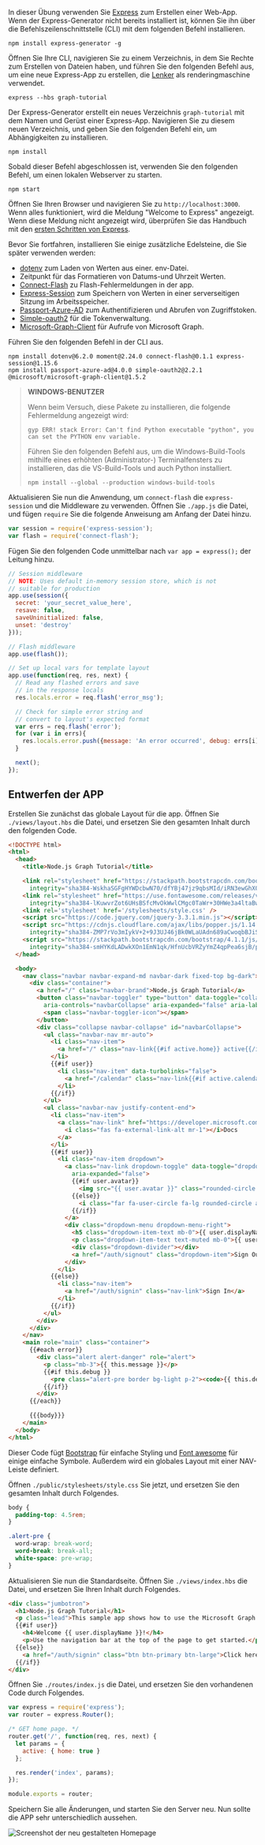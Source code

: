 <!-- markdownlint-disable MD002 MD041 -->

In dieser Übung verwenden Sie [Express](http://expressjs.com/) zum Erstellen einer Web-App. Wenn der Express-Generator nicht bereits installiert ist, können Sie ihn über die Befehlszeilenschnittstelle (CLI) mit dem folgenden Befehl installieren.

```Shell
npm install express-generator -g
```

Öffnen Sie Ihre CLI, navigieren Sie zu einem Verzeichnis, in dem Sie Rechte zum Erstellen von Dateien haben, und führen Sie den folgenden Befehl aus, um eine neue Express-App zu erstellen, die [Lenker](http://handlebarsjs.com/) als renderingmaschine verwendet.

```Shell
express --hbs graph-tutorial
```

Der Express-Generator erstellt ein neues Verzeichnis `graph-tutorial` mit dem Namen und Gerüst einer Express-App. Navigieren Sie zu diesem neuen Verzeichnis, und geben Sie den folgenden Befehl ein, um Abhängigkeiten zu installieren.

```Shell
npm install
```

Sobald dieser Befehl abgeschlossen ist, verwenden Sie den folgenden Befehl, um einen lokalen Webserver zu starten.

```Shell
npm start
```

Öffnen Sie Ihren Browser und navigieren Sie zu `http://localhost:3000`. Wenn alles funktioniert, wird die Meldung "Welcome to Express" angezeigt. Wenn diese Meldung nicht angezeigt wird, überprüfen Sie das Handbuch mit den [ersten Schritten von Express](http://expressjs.com/starter/generator.html).

Bevor Sie fortfahren, installieren Sie einige zusätzliche Edelsteine, die Sie später verwenden werden:

- [dotenv](https://github.com/motdotla/dotenv) zum Laden von Werten aus einer. env-Datei.
- [](https://github.com/moment/moment/) Zeitpunkt für das Formatieren von Datums-und Uhrzeit Werten.
- [Connect-Flash](https://github.com/jaredhanson/connect-flash) zu Flash-Fehlermeldungen in der app.
- [Express-Session](https://github.com/expressjs/session) zum Speichern von Werten in einer serverseitigen Sitzung im Arbeitsspeicher.
- [Passport-Azure-AD](https://github.com/AzureAD/passport-azure-ad) zum Authentifizieren und Abrufen von Zugriffstoken.
- [Simple-oauth2](https://github.com/lelylan/simple-oauth2) für die Tokenverwaltung.
- [Microsoft-Graph-Client](https://github.com/microsoftgraph/msgraph-sdk-javascript) für Aufrufe von Microsoft Graph.

Führen Sie den folgenden Befehl in der CLI aus.

```Shell
npm install dotenv@6.2.0 moment@2.24.0 connect-flash@0.1.1 express-session@1.15.6
npm install passport-azure-ad@4.0.0 simple-oauth2@2.2.1 @microsoft/microsoft-graph-client@1.5.2
```

>__WINDOWS-BENUTZER__
>
>Wenn beim Versuch, diese Pakete zu installieren, die folgende Fehlermeldung angezeigt wird:
>
> `gyp ERR! stack Error: Can't find Python executable "python", you can set the PYTHON env variable.`
>
>Führen Sie den folgenden Befehl aus, um die Windows-Build-Tools mithilfe eines erhöhten (Administrator-) Terminalfensters zu installieren, das die VS-Build-Tools und auch Python installiert.
>
> `npm install --global --production windows-build-tools`

Aktualisieren Sie nun die Anwendung, um `connect-flash` die `express-session` und die Middleware zu verwenden. Öffnen Sie `./app.js` die Datei, und fügen `require` Sie die folgende Anweisung am Anfang der Datei hinzu.

```js
var session = require('express-session');
var flash = require('connect-flash');
```

Fügen Sie den folgenden Code unmittelbar nach `var app = express();` der Leitung hinzu.

```js
// Session middleware
// NOTE: Uses default in-memory session store, which is not
// suitable for production
app.use(session({
  secret: 'your_secret_value_here',
  resave: false,
  saveUninitialized: false,
  unset: 'destroy'
}));

// Flash middleware
app.use(flash());

// Set up local vars for template layout
app.use(function(req, res, next) {
  // Read any flashed errors and save
  // in the response locals
  res.locals.error = req.flash('error_msg');

  // Check for simple error string and
  // convert to layout's expected format
  var errs = req.flash('error');
  for (var i in errs){
    res.locals.error.push({message: 'An error occurred', debug: errs[i]});
  }

  next();
});
```

## <a name="design-the-app"></a>Entwerfen der APP

Erstellen Sie zunächst das globale Layout für die app. Öffnen Sie `./views/layout.hbs` die Datei, und ersetzen Sie den gesamten Inhalt durch den folgenden Code.

```html
<!DOCTYPE html>
<html>
  <head>
    <title>Node.js Graph Tutorial</title>

    <link rel="stylesheet" href="https://stackpath.bootstrapcdn.com/bootstrap/4.1.1/css/bootstrap.min.css"
      integrity="sha384-WskhaSGFgHYWDcbwN70/dfYBj47jz9qbsMId/iRN3ewGhXQFZCSftd1LZCfmhktB" crossorigin="anonymous">
    <link rel="stylesheet" href="https://use.fontawesome.com/releases/v5.1.0/css/all.css"
      integrity="sha384-lKuwvrZot6UHsBSfcMvOkWwlCMgc0TaWr+30HWe3a4ltaBwTZhyTEggF5tJv8tbt" crossorigin="anonymous">
    <link rel='stylesheet' href='/stylesheets/style.css' />
    <script src="https://code.jquery.com/jquery-3.3.1.min.js"></script>
    <script src="https://cdnjs.cloudflare.com/ajax/libs/popper.js/1.14.3/umd/popper.min.js"
      integrity="sha384-ZMP7rVo3mIykV+2+9J3UJ46jBk0WLaUAdn689aCwoqbBJiSnjAK/l8WvCWPIPm49" crossorigin="anonymous"></script>
    <script src="https://stackpath.bootstrapcdn.com/bootstrap/4.1.1/js/bootstrap.min.js"
      integrity="sha384-smHYKdLADwkXOn1EmN1qk/HfnUcbVRZyYmZ4qpPea6sjB/pTJ0euyQp0Mk8ck+5T" crossorigin="anonymous"></script>
  </head>

  <body>
    <nav class="navbar navbar-expand-md navbar-dark fixed-top bg-dark">
      <div class="container">
        <a href="/" class="navbar-brand">Node.js Graph Tutorial</a>
        <button class="navbar-toggler" type="button" data-toggle="collapse" data-target="#navbarCollapse"
          aria-controls="navbarCollapse" aria-expanded="false" aria-label="Toggle navigation">
          <span class="navbar-toggler-icon"></span>
        </button>
        <div class="collapse navbar-collapse" id="navbarCollapse">
          <ul class="navbar-nav mr-auto">
            <li class="nav-item">
              <a href="/" class="nav-link{{#if active.home}} active{{/if}}">Home</a>
            </li>
            {{#if user}}
              <li class="nav-item" data-turbolinks="false">
                <a href="/calendar" class="nav-link{{#if active.calendar}} active{{/if}}">Calendar</a>
              </li>
            {{/if}}
          </ul>
          <ul class="navbar-nav justify-content-end">
            <li class="nav-item">
              <a class="nav-link" href="https://developer.microsoft.com/graph/docs/concepts/overview" target="_blank">
                <i class="fas fa-external-link-alt mr-1"></i>Docs
              </a>
            </li>
            {{#if user}}
              <li class="nav-item dropdown">
                <a class="nav-link dropdown-toggle" data-toggle="dropdown" href="#" role="button" aria-haspopup="true"
                  aria-expanded="false">
                  {{#if user.avatar}}
                    <img src="{{ user.avatar }}" class="rounded-circle align-self-center mr-2" style="width: 32px;">
                  {{else}}
                    <i class="far fa-user-circle fa-lg rounded-circle align-self-center mr-2" style="width: 32px;"></i>
                  {{/if}}
                </a>
                <div class="dropdown-menu dropdown-menu-right">
                  <h5 class="dropdown-item-text mb-0">{{ user.displayName }}</h5>
                  <p class="dropdown-item-text text-muted mb-0">{{ user.email }}</p>
                  <div class="dropdown-divider"></div>
                  <a href="/auth/signout" class="dropdown-item">Sign Out</a>
                </div>
              </li>
            {{else}}
              <li class="nav-item">
                <a href="/auth/signin" class="nav-link">Sign In</a>
              </li>
            {{/if}}
          </ul>
        </div>
      </div>
    </nav>
    <main role="main" class="container">
      {{#each error}}
        <div class="alert alert-danger" role="alert">
          <p class="mb-3">{{ this.message }}</p>
          {{#if this.debug }}
            <pre class="alert-pre border bg-light p-2"><code>{{ this.debug }}</code></pre>
          {{/if}}
        </div>
      {{/each}}

      {{{body}}}
    </main>
  </body>
</html>
```

Dieser Code fügt [Bootstrap](http://getbootstrap.com/) für einfache Styling und [Font awesome](https://fontawesome.com/) für einige einfache Symbole. Außerdem wird ein globales Layout mit einer NAV-Leiste definiert.

Öffnen `./public/stylesheets/style.css` Sie jetzt, und ersetzen Sie den gesamten Inhalt durch Folgendes.

```css
body {
  padding-top: 4.5rem;
}

.alert-pre {
  word-wrap: break-word;
  word-break: break-all;
  white-space: pre-wrap;
}
```

Aktualisieren Sie nun die Standardseite. Öffnen Sie `./views/index.hbs` die Datei, und ersetzen Sie Ihren Inhalt durch Folgendes.

```html
<div class="jumbotron">
  <h1>Node.js Graph Tutorial</h1>
  <p class="lead">This sample app shows how to use the Microsoft Graph API to access Outlook and OneDrive data from Node.js</p>
  {{#if user}}
    <h4>Welcome {{ user.displayName }}!</h4>
    <p>Use the navigation bar at the top of the page to get started.</p>
  {{else}}
    <a href="/auth/signin" class="btn btn-primary btn-large">Click here to sign in</a>
  {{/if}}
</div>
```

Öffnen Sie `./routes/index.js` die Datei, und ersetzen Sie den vorhandenen Code durch Folgendes.

```js
var express = require('express');
var router = express.Router();

/* GET home page. */
router.get('/', function(req, res, next) {
  let params = {
    active: { home: true }
  };

  res.render('index', params);
});

module.exports = router;
```

Speichern Sie alle Änderungen, und starten Sie den Server neu. Nun sollte die APP sehr unterschiedlich aussehen.

![Screenshot der neu gestalteten Homepage](./images/create-app-01.png)